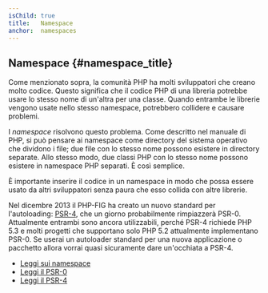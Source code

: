 ```yaml
---
isChild: true
title:   Namespace
anchor:  namespaces
---
```


## Namespace {#namespace_title}

Come menzionato sopra, la comunità PHP ha molti sviluppatori che creano molto codice. Questo significa che il codice PHP
di una libreria potrebbe usare lo stesso nome di un'altra per una classe. Quando entrambe le librerie vengono usate
nello stesso namespace, potrebbero collidere e causare problemi.

I _namespace_ risolvono questo problema. Come descritto nel manuale di PHP, si può pensare ai namespace come directory
del sistema operativo che dividono i file; due file con lo stesso nome possono esistere in directory separate. Allo
stesso modo, due classi PHP con lo stesso nome possono esistere in namespace PHP separati. È così semplice.

È importante inserire il codice in un namespace in modo che possa essere usato da altri sviluppatori senza paura che
esso collida con altre librerie.

Nel dicembre 2013 il PHP-FIG ha creato un nuovo standard per l'autoloading: [PSR-4][psr4], che un giorno probabilmente
rimpiazzerà PSR-0. Attualmente entrambi sono ancora utilizzabili, perché PSR-4 richiede PHP 5.3 e molti progetti che
supportano solo PHP 5.2 attualmente implementano PSR-0. Se userai un autoloader standard per una nuova applicazione o
pacchetto allora vorrai quasi sicuramente dare un'occhiata a PSR-4.

* [Leggi sui namespace][namespaces]
* [Leggi il PSR-0][psr0]
* [Leggi il PSR-4][psr4]

[namespaces]: http://php.net/manual/en/language.namespaces.php
[psr0]: https://github.com/php-fig/fig-standards/blob/master/accepted/PSR-0.md
[psr4]: https://github.com/php-fig/fig-standards/blob/master/accepted/PSR-4-autoloader.md
